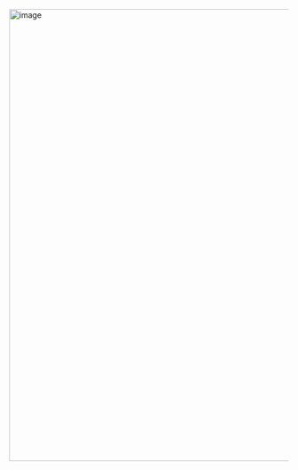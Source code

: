 <img width="1635" height="814" alt="image" src="https://github.com/user-attachments/assets/9edaded5-0dc3-4362-be60-0e1ba2712a23" />
